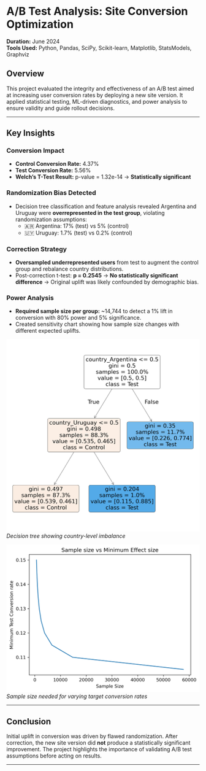 # A/B Test Analysis: Site Conversion Optimization

**Duration:** June 2024  
**Tools Used:** Python, Pandas, SciPy, Scikit-learn, Matplotlib, StatsModels, Graphviz  

## Overview

This project evaluated the integrity and effectiveness of an A/B test aimed at increasing user conversion rates by deploying a new site version. It applied statistical testing, ML-driven diagnostics, and power analysis to ensure validity and guide rollout decisions.

---

## Key Insights

### Conversion Impact
- **Control Conversion Rate:** 4.37%  
- **Test Conversion Rate:** 5.56%  
- **Welch’s T-Test Result:** p-value = 1.32e-14 → **Statistically significant**  

### Randomization Bias Detected
- Decision tree classification and feature analysis revealed Argentina and Uruguay were **overrepresented in the test group**, violating randomization assumptions:
  - 🇦🇷 Argentina: 17% (test) vs 5% (control)
  - 🇺🇾 Uruguay: 1.7% (test) vs 0.2% (control)

### Correction Strategy
- **Oversampled underrepresented users** from test to augment the control group and rebalance country distributions.
- Post-correction t-test: **p = 0.2545** → **No statistically significant difference** → Original uplift was likely confounded by demographic bias.

### Power Analysis
- **Required sample size per group:** ~14,744 to detect a 1% lift in conversion with 80% power and 5% significance.
- Created sensitivity chart showing how sample size changes with different expected uplifts.

![Randomization Tree](randomization_tree.png)  
*Decision tree showing country-level imbalance*

![Sample Size Sensitivity](sample_size_vs_conversion_rate.png)  
*Sample size needed for varying target conversion rates*

---

## Conclusion

Initial uplift in conversion was driven by flawed randomization. After correction, the new site version did **not** produce a statistically significant improvement. The project highlights the importance of validating A/B test assumptions before acting on results.

---
